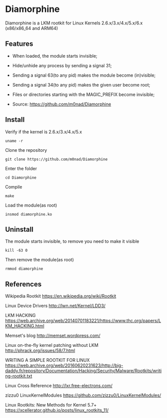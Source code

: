 Diamorphine
===========

Diamorphine is a LKM rootkit for Linux Kernels 2.6.x/3.x/4.x/5.x/6.x (x86/x86_64 and ARM64)

Features
--

- When loaded, the module starts invisible;

- Hide/unhide any process by sending a signal 31;

- Sending a signal 63(to any pid) makes the module become (in)visible;

- Sending a signal 34(to any pid) makes the given user become root;

- Files or directories starting with the MAGIC_PREFIX become invisible;

- Source: <https://github.com/m0nad/Diamorphine>

Install
--

Verify if the kernel is 2.6.x/3.x/4.x/5.x

```
uname -r
```

Clone the repository

```
git clone https://github.com/m0nad/Diamorphine
```

Enter the folder

```
cd Diamorphine
```

Compile

```
make
```

Load the module(as root)

```
insmod diamorphine.ko
```

Uninstall
--

The module starts invisible, to remove you need to make it visible

```
kill -63 0
```

Then remove the module(as root)

```
rmmod diamorphine
```

References
--

Wikipedia Rootkit
<https://en.wikipedia.org/wiki/Rootkit>

Linux Device Drivers
<http://lwn.net/Kernel/LDD3/>

LKM HACKING
<https://web.archive.org/web/20140701183221/https://www.thc.org/papers/LKM_HACKING.html>

Memset's blog
<http://memset.wordpress.com/>

Linux on-the-fly kernel patching without LKM
<http://phrack.org/issues/58/7.html>

WRITING A SIMPLE ROOTKIT FOR LINUX
<https://web.archive.org/web/20160620231623/http://big-daddy.fr/repository/Documentation/Hacking/Security/Malware/Rootkits/writing-rootkit.txt>

Linux Cross Reference
<http://lxr.free-electrons.com/>

zizzu0 LinuxKernelModules
<https://github.com/zizzu0/LinuxKernelModules/>

Linux Rootkits: New Methods for Kernel 5.7+
<https://xcellerator.github.io/posts/linux_rootkits_11/>
